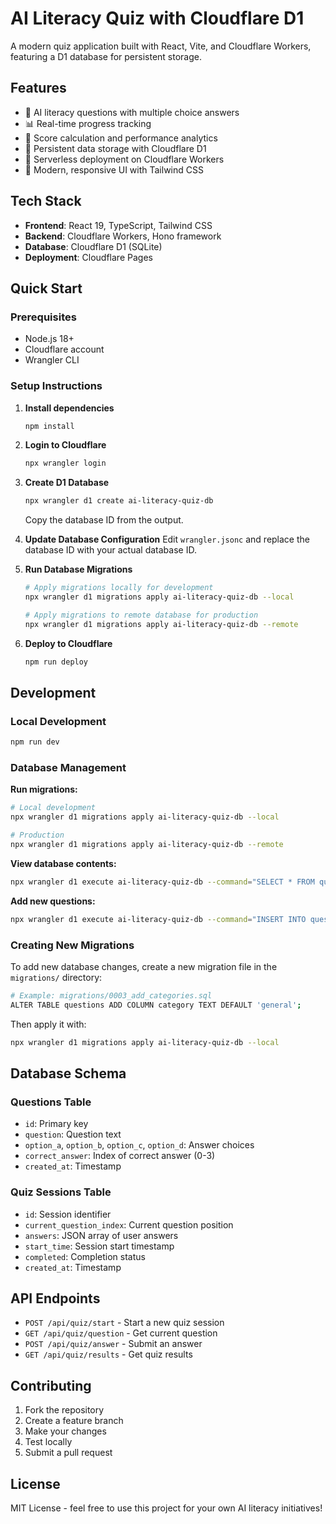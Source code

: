 # AI Literacy Quiz with Cloudflare D1

A modern quiz application built with React, Vite, and Cloudflare Workers, featuring a D1 database for persistent storage.

## Features

- 🧠 AI literacy questions with multiple choice answers
- 📊 Real-time progress tracking
- 🎯 Score calculation and performance analytics
- 💾 Persistent data storage with Cloudflare D1
- 🚀 Serverless deployment on Cloudflare Workers
- 🎨 Modern, responsive UI with Tailwind CSS

## Tech Stack

- **Frontend**: React 19, TypeScript, Tailwind CSS
- **Backend**: Cloudflare Workers, Hono framework
- **Database**: Cloudflare D1 (SQLite)
- **Deployment**: Cloudflare Pages

## Quick Start

### Prerequisites

- Node.js 18+ 
- Cloudflare account
- Wrangler CLI

### Setup Instructions

1. **Install dependencies**
   ```bash
   npm install
   ```

2. **Login to Cloudflare**
   ```bash
   npx wrangler login
   ```

3. **Create D1 Database**
   ```bash
   npx wrangler d1 create ai-literacy-quiz-db
   ```
   Copy the database ID from the output.

4. **Update Database Configuration**
   Edit `wrangler.jsonc` and replace the database ID with your actual database ID.

5. **Run Database Migrations**
   ```bash
   # Apply migrations locally for development
   npx wrangler d1 migrations apply ai-literacy-quiz-db --local
   
   # Apply migrations to remote database for production
   npx wrangler d1 migrations apply ai-literacy-quiz-db --remote
   ```

6. **Deploy to Cloudflare**
   ```bash
   npm run deploy
   ```

## Development

### Local Development
```bash
npm run dev
```

### Database Management

**Run migrations:**
```bash
# Local development
npx wrangler d1 migrations apply ai-literacy-quiz-db --local

# Production
npx wrangler d1 migrations apply ai-literacy-quiz-db --remote
```

**View database contents:**
```bash
npx wrangler d1 execute ai-literacy-quiz-db --command="SELECT * FROM questions;" --local
```

**Add new questions:**
```bash
npx wrangler d1 execute ai-literacy-quiz-db --command="INSERT INTO questions (question, option_a, option_b, option_c, option_d, correct_answer) VALUES ('Your question here?', 'Option A', 'Option B', 'Option C', 'Option D', 0);" --local
```

### Creating New Migrations

To add new database changes, create a new migration file in the `migrations/` directory:

```bash
# Example: migrations/0003_add_categories.sql
ALTER TABLE questions ADD COLUMN category TEXT DEFAULT 'general';
```

Then apply it with:
```bash
npx wrangler d1 migrations apply ai-literacy-quiz-db --local
```

## Database Schema

### Questions Table
- `id`: Primary key
- `question`: Question text
- `option_a`, `option_b`, `option_c`, `option_d`: Answer choices
- `correct_answer`: Index of correct answer (0-3)
- `created_at`: Timestamp

### Quiz Sessions Table
- `id`: Session identifier
- `current_question_index`: Current question position
- `answers`: JSON array of user answers
- `start_time`: Session start timestamp
- `completed`: Completion status
- `created_at`: Timestamp

## API Endpoints

- `POST /api/quiz/start` - Start a new quiz session
- `GET /api/quiz/question` - Get current question
- `POST /api/quiz/answer` - Submit an answer
- `GET /api/quiz/results` - Get quiz results

## Contributing

1. Fork the repository
2. Create a feature branch
3. Make your changes
4. Test locally
5. Submit a pull request

## License

MIT License - feel free to use this project for your own AI literacy initiatives!